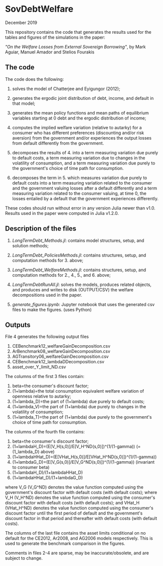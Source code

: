 # SovDebtWelfare

December 2019 

This repository contains the code that generates the results used for the tables
and figures of the simulations in the paper:

_"On the Welfare Losses from External Sovereign Borrowing"_, by Mark Aguiar,
Manuel Amador and Stelios Fourakis 

## The code 

The code does the following: 

1. solves the model of Chatterjee and Eyigungor (2012);

2. generates the ergodic joint distribution of debt, income, and default in that
   model;

3. generates the mean policy functions and mean paths of equilibrium variables
   starting at 0 debt and the ergodic distribution of income;

4. computes the implied welfare variation (relative to autarky) for a consumer
   who has different preferences (discounting and/or risk aversion) from the
   government and/or experiences the output losses from default differently from
   the government.

5. decomposes the results of 4. into a term measuring variation due purely to
   default costs, a term measuring variation due to changes in the volatility of
   consumption, and a term measuring variation due purely to the government's
   choice of time path for consumption.

6. decomposes the term in 5. which measures variation due purely to default
   costs into a term measuring variation related to the consumer and the
   government valuing losses after a default differently and a term measuring
   variation related to the consumer valuing, at time 0, the losses entailed by
   a default that the government experiences differently.

These codes should run without error in any version Julia newer than v1.0.
Results used in the paper were computed in Julia v1.2.0.

## Description of the files

1. *LongTermDebt_Methods.jl*: contains model structures, setup, and solution
   methods;

2. *LongTermDebt_PoliciesMethods.jl*: contains structures, setup, and
   computation methods for 3. above;

3. *LongTermDebt_WelfareMethods.jl*: contains structures, setup, and computation
   methods for 2., 4., 5., and 6. above;

4. *LongTermDebtRunAll.jl*: solves the models, produces related objects, and
   produces and writes to disk (OUTPUT/CSV) the welfare decompositions used in
   the paper.

5. *generate_figures.ipynb*: Jupyter notebook that uses the generated csv files
   to make the figures. (uses Python)

## Outputs

File 4 generates the following output files 

1. CEBenchmark12_welfareGainDecomposition.csv
2. ArBenchmark08_welfareGainDecomposition.csv
3. AGTransitory06_welfareGainDecomposition.csv
4. CEBenchmark12_lambdaDDecomposition.csv
5. asset_over_Y_limit_ND.csv

The columns of the first 3 files contain:

1. beta=the consumer's discount factor;
2. (1+lambda)=the total consumption equivalent welfare variation of openness
   relative to autarky;
3. (1+lambda_D)=the part of (1+lambda) due purely to default costs;
4. (1+lambda_V)=the part of (1+lambda) due purely to changes in the volatility
   of consumption;
5. (1+lambda_T)=the part of (1+lambda) due purely to the government's choice of
   time path for consumption.

The columns of the fourth file contains:

1. beta=the consumer's discount factor;
2. (1+lambdaH_D)=(E\[V_H(s,0)]/E\[V_H^ND(s,0)])^(1/(1-gamma)) (=(1_lambda_D)
   above)
3. (1+lambdaHHat_D)=(E\[VHat_H(s,0)]/E\[VHat_H^ND(s,0)])^(1/(1-gamma))
4. (1+lambdaG_D)=(E\[V_G(s,0)]/E\[V_G^ND(s,0)])^(1/(1-gamma)) (invariant to
   consumer beta)
5. (1+lambdaH_D)/(1+lambdaHHat_D)
6. (1+lambdaHHat_D)/(1+lambdaG_D)

where V_G (V_G^ND) denotes the value function computed using the government's
discount factor with default costs (with default costs); where V_H (V_H^ND)
denotes the value function computed using the consumer's discount factor with
default costs (with default costs); and VHat_H (VHat_H^ND) denotes the value
function computed using the consumer's discount factor until the first period of
default and the government's discount factor in that period and thereafter with
default costs (with default costs).

The columns of the last file contains the asset limits conditional on no default 
for the CE2012, Ar2008, and AG2006 models respectively. This is used to generate
the benchmark comparison in the figures. 

Comments in files 2-4 are sparse, may be inaccurate/obsolete, and are subject to
change.
